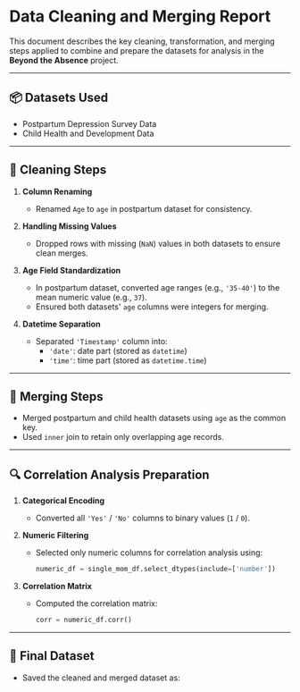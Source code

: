 # Data Cleaning and Merging Report

This document describes the key cleaning, transformation, and merging steps applied to combine and prepare the datasets for analysis in the **Beyond the Absence** project.

---

## 📦 Datasets Used

- Postpartum Depression Survey Data
- Child Health and Development Data

---

## 🔧 Cleaning Steps

1. **Column Renaming**
   - Renamed `Age` to `age` in postpartum dataset for consistency.

2. **Handling Missing Values**
   - Dropped rows with missing (`NaN`) values in both datasets to ensure clean merges.

3. **Age Field Standardization**
   - In postpartum dataset, converted age ranges (e.g., `'35-40'`) to the mean numeric value (e.g., `37`).
   - Ensured both datasets' `age` columns were integers for merging.

4. **Datetime Separation**
   - Separated `'Timestamp'` column into:
     - `'date'`: date part (stored as `datetime`)
     - `'time'`: time part (stored as `datetime.time`)

---

## 🔗 Merging Steps

- Merged postpartum and child health datasets using `age` as the common key.
- Used `inner` join to retain only overlapping age records.

---

## 🔍 Correlation Analysis Preparation

1. **Categorical Encoding**
   - Converted all `'Yes'` / `'No'` columns to binary values (`1` / `0`).

2. **Numeric Filtering**
   - Selected only numeric columns for correlation analysis using:
     ```python
     numeric_df = single_mom_df.select_dtypes(include=['number'])
     ```

3. **Correlation Matrix**
   - Computed the correlation matrix:
     ```python
     corr = numeric_df.corr()
     ```

---

## 💾 Final Dataset

- Saved the cleaned and merged dataset as:
